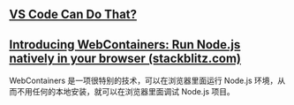 ## [VS Code Can Do That?](https://www.vscodecandothat.com/)



## [Introducing WebContainers: Run Node.js natively in your browser (stackblitz.com)](https://blog.stackblitz.com/posts/introducing-webcontainers/)

WebContainers 是一项很特别的技术，可以在浏览器里面运行 Node.js 环境，从而不用任何的本地安装，就可以在浏览器里面调试 Node.js 项目。
